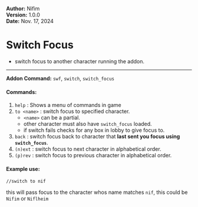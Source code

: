 **Author:**  Nifim<br>
**Version:**  1.0.0<br>
**Date:** Nov. 17, 2024<br>

# Switch Focus #

* switch focus to another character running the addon.

----

**Addon Command:** `swf`, `switch`, `switch_focus`

#### Commands: ####
1. `help` : Shows a menu of commands in game
1. `to <name>` : switch focus to specified character.
    - `<name>` can be a partial.
    - other character must also have `switch_focus` loaded.
    - if switch fails checks for any box in lobby to give focus to.
1. `back` : switch focus back to character that **last sent you focus using `switch_focus`**.
1. `(n)ext` : switch focus to next character in alphabetical order.
1. `(p)rev` : switch focus to previous character in alphabetical order.

#### Example use: ####
```plian
//switch to nif
```
this will pass focus to the character whos name matches `nif`, this could be `Nifim` or `Niflheim`
